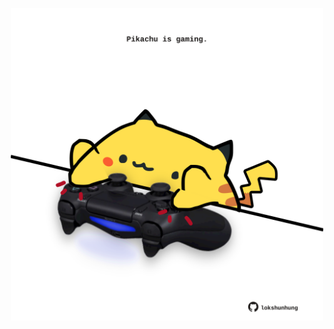 <!-- built at 08/08/2022, 22:00:57 UTC -->
<p align="center">
  <img width="500" height="500" src="./ReadmeImage.svg">
</p>
